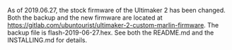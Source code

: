 As of 2019.06.27, the stock firmware of the Ultimaker 2 has been
changed. Both the backup and the new firmware are located at
<https://gitlab.com/ubuntourist/ultimaker-2-custom-marlin-firmware>. The
backup file is flash-2019-06-27.hex. See both the README.md and the
INSTALLING.md for details.
